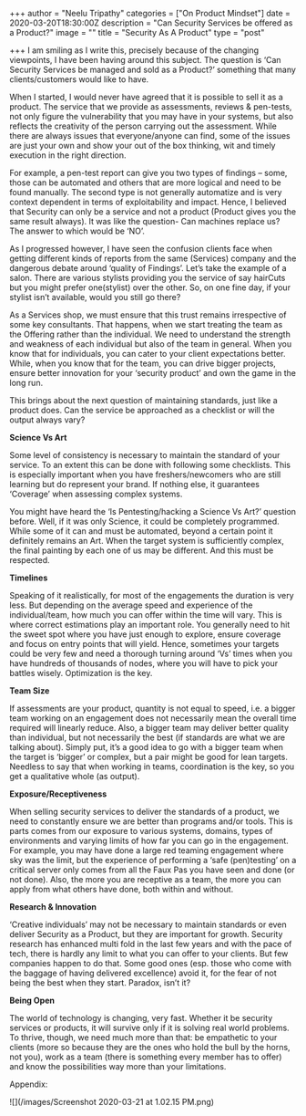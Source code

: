 +++
author = "Neelu Tripathy"
categories = ["On Product Mindset"]
date = 2020-03-20T18:30:00Z
description = "Can Security Services be offered as a Product?"
image = ""
title = "Security As A Product"
type = "post"

+++
I am smiling as I write this, precisely because of the changing viewpoints, I have been having around this subject. The question is ‘Can Security Services be managed and sold as a Product?’ something that many clients/customers would like to have.

When I started, I would never have agreed that it is possible to sell it as a product. The service that we provide as assessments, reviews & pen-tests, not only figure the vulnerability that you may have in your systems, but also reflects the creativity of the person carrying out the assessment. While there are always issues that everyone/anyone can find, some of the issues are just your own and show your out of the box thinking, wit and timely execution in the right direction.

For example, a pen-test report can give you two types of findings – some, those can be automated and others that are more logical and need to be found manually. The second type is not generally automatize and is very context dependent in terms of exploitability and impact. Hence, I believed that Security can only be a service and not a product (Product gives you the same result always). It was like the question- Can machines replace us? The answer to which would be ‘NO’.

As I progressed however, I have seen the confusion clients face when getting different kinds of reports from the same (Services) company and the dangerous debate around ‘quality of Findings’. Let’s take the example of a salon. There are various stylists providing you the service of say hairCuts but you might prefer one(stylist) over the other. So, on one fine day, if your stylist isn’t available, would you still go there?

As a Services shop, we must ensure that this trust remains irrespective of some key consultants. That happens, when we start treating the team as the Offering rather than the individual. We need to understand the strength and weakness of each individual but also of the team in general. When you know that for individuals, you can cater to your client expectations better. While, when you know that for the team, you can drive bigger projects, ensure better innovation for your ‘security product’ and own the game in the long run.

This brings about the next question of maintaining standards, just like a product does. Can the service be approached as a checklist or will the output always vary?

**Science Vs Art**

Some level of consistency is necessary to maintain the standard of your service. To an extent this can be done with following some checklists. This is especially important when you have freshers/newcomers who are still learning but do represent your brand. If nothing else, it guarantees ‘Coverage’ when assessing complex systems.

You might have heard the ‘Is Pentesting/hacking a Science Vs Art?’ question before. Well, if it was only Science, it could be completely programmed. While some of it can and must be automated, beyond a certain point it definitely remains an Art. When the target system is sufficiently complex, the final painting by each one of us may be different. And this must be respected.

**Timelines**

Speaking of it realistically, for most of the engagements the duration is very less. But depending on the average speed and experience of the individual/team, how much you can offer within the time will vary. This is where correct estimations play an important role. You generally need to hit the sweet spot where you have just enough to explore, ensure coverage and focus on entry points that will yield. Hence, sometimes your targets could be very few and need a thorough turning around ‘Vs’ times when you have hundreds of thousands of nodes, where you will have to pick your battles wisely. Optimization is the key.

**Team Size**

If assessments are your product, quantity is not equal to speed, i.e. a bigger team working on an engagement does not necessarily mean the overall time required will linearly reduce. Also, a bigger team may deliver better quality than individual, but not necessarily the best (if standards are what we are talking about). Simply put, it’s a good idea to go with a bigger team when the target is ‘bigger’ or complex, but a pair might be good for lean targets. Needless to say that when working in teams, coordination is the key, so you get a qualitative whole (as output).

**Exposure/Receptiveness**

When selling security services to deliver the standards of a product, we need to constantly ensure we are better than programs and/or tools. This is parts comes from our exposure to various systems, domains, types of environments and varying limits of how far you can go in the engagement. For example, you may have done a large red teaming engagement where sky was the limit, but the experience of performing a ‘safe (pen)testing’ on a critical server only comes from all the Faux Pas you have seen and done (or not done). Also, the more you are receptive as a team, the more you can apply from what others have done, both within and without.

**Research & Innovation**

‘Creative individuals’ may not be necessary to maintain standards or even deliver Security as a Product, but they are important for growth. Security research has enhanced multi fold in the last few years and with the pace of tech, there is hardly any limit to what you can offer to your clients. But few companies happen to do that. Some good ones (esp. those who come with the baggage of having delivered excellence) avoid it, for the fear of not being the best when they start. Paradox, isn’t it?

**Being Open**

The world of technology is changing, very fast. Whether it be security services or products, it will survive only if it is solving real world problems. To thrive, though, we need much more than that: be empathetic to your clients (more so because they are the ones who hold the bull by the horns, not you), work as a team (there is something every member has to offer) and know the possibilities way more than your limitations.

Appendix:

![](/images/Screenshot 2020-03-21 at 1.02.15 PM.png)